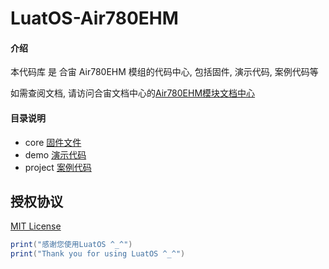 # LuatOS-Air780EHM

#### 介绍

本代码库 是 合宙 Air780EHM  模组的代码中心, 包括固件, 演示代码, 案例代码等

如需查阅文档, 请访问合宙文档中心的[Air780EHM模块文档中心](https://docs.openluat.com/air780ehm)

#### 目录说明

* core  [固件文件](core/)
* demo  [演示代码](demo/)
* project  [案例代码](project/)

## 授权协议

[MIT License](LICENSE)

```lua
print("感谢您使用LuatOS ^_^")
print("Thank you for using LuatOS ^_^")
```